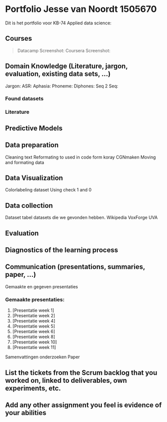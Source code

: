 # Portfolio Jesse van Noordt 1505670 
Dit is het portfolio voor KB-74 Applied data science:

## Courses 
> Datacamp Screenshot:
> Coursera Screenshot:

## Domain Knowledge (Literature, jargon, evaluation, existing data sets, ...)
Jargon:
ASR:
Aphasia:
Phoneme:
Diphones:
Seq 2 Seq:

### Found datasets

### Literature 

## Predictive Models

## Data preparation
Cleaning text
Reformating to used in code form koray
CGNmaken
Moving and formating data

## Data Visualization
Colorlabeling dataset
Using check 1 and 0

## Data collection
Dataset 
tabel datasets die we gevonden hebben.
Wikipedia
VoxForge
UVA


## Evaluation

## Diagnostics of the learning process

## Communication (presentations, summaries, paper, ...)
Gemaakte en gegeven presentaties

### Gemaakte presentaties:

1. [Presentatie week 1]
2. [Presentatie week 2]
3. [Presentatie week 4]
4. [Presentatie week 5]
5. [Presentatie week 6]
7. [Presentatie week 8]
8. [Presentatie week 10]
9. [Presentatie week 11]

Samenvattingen onderzoeken
Paper

## List the tickets from the Scrum backlog that you worked on, linked to deliverables, own experiments, etc.
## Add any other assignment you feel is evidence of your abilities

